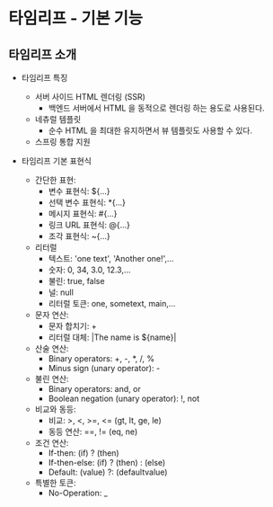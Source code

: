 # 타임리프 - 기본 기능

## 타임리프 소개

* 타임리프 특징
  * 서버 사이드 HTML 렌더링 (SSR)
    * 백엔드 서버에서 HTML 을 동적으로 렌더링 하는 용도로 사용된다.
  * 네츄럴 템플릿
    * 순수 HTML 을 최대한 유지하면서 뷰 템플릿도 사용할 수 있다.
  * 스프링 통합 지원


* 타임리프 기본 표현식
  * 간단한 표현:
     * 변수 표현식: ${...} 
     * 선택 변수 표현식: *{...} 
     * 메시지 표현식: #{...}
     * 링크 URL 표현식: @{...} 
     * 조각 표현식: ~{...}
  * 리터럴 
    * 텍스트: 'one text', 'Another one!',… 
    * 숫자: 0, 34, 3.0, 12.3,… 
    * 불린: true, false 
    * 널: null 
    * 리터럴 토큰: one, sometext, main,…
  * 문자 연산: 
    * 문자 합치기: + 
    * 리터럴 대체: |The name is ${name}| 
  * 산술 연산: 
    * Binary operators: +, -, *, /, % 
    * Minus sign (unary operator): - 
  * 불린 연산: 
    * Binary operators: and, or 
    * Boolean negation (unary operator): !, not
  * 비교와 동등: 
    * 비교: >, <, >=, <= (gt, lt, ge, le) 
    * 동등 연산: ==, != (eq, ne)
  * 조건 연산: 
    * If-then: (if) ? (then) 
    * If-then-else: (if) ? (then) : (else) 
    * Default: (value) ?: (defaultvalue) 
  * 특별한 토큰: 
    * No-Operation: _